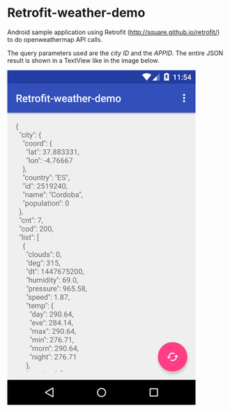 # Retrofit-weather-demo
Android sample application using Retrofit (http://square.github.io/retrofit/) to do openweathermap API calls.

The query parameters used are the *city ID* and the *APPID*. The entire JSON result is shown in a TextView like in the image below.

![Application image](ScreenCapture.jpg)

